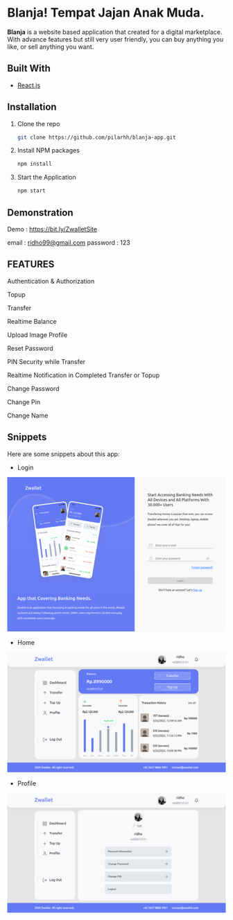 # Blanja! Tempat Jajan Anak Muda.

**Blanja** is a website based application that created for a digital marketplace. With advance features but still very user friendly, you can buy anything you like, or sell anything you want.

## Built With

- [React.js](https://reactjs.org/)

## Installation

1. Clone the repo
   ```sh
   git clone https://github.com/pilarhh/blanja-app.git
   ```
2. Install NPM packages
   ```sh
   npm install
   ```
3. Start the Application
   ```sh
   npm start
   ```

## Demonstration

Demo : https://bit.ly/ZwalletSite

email : ridho99@gmail.com
password : 123


## FEATURES

Authentication & Authorization

Topup

Transfer

Realtime Balance

Upload Image Profile

Reset Password

PIN Security while Transfer

Realtime Notification in Completed Transfer or Topup

Change Password

Change Pin

Change Name

## Snippets

Here are some snippets about this app:

- Login

![Login](./src/assets/images/snippet3.png)

- Home

![Home](./src/assets/images/snippet1.png)

- Profile

![Profile](./src/assets/images/snippet2.png)


<!-- ## Blanja Update!

**Blanja** is currently on development process!

Last Updated on Tuesday, 25/01/2022 -->
